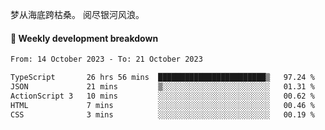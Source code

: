梦从海底跨枯桑。
阅尽银河风浪。


#### 📝 Weekly development breakdown

<!--START_SECTION:waka-->

```txt
From: 14 October 2023 - To: 21 October 2023

TypeScript       26 hrs 56 mins  ████████████████████████▒   97.24 %
JSON             21 mins         ▒░░░░░░░░░░░░░░░░░░░░░░░░   01.31 %
ActionScript 3   10 mins         ░░░░░░░░░░░░░░░░░░░░░░░░░   00.62 %
HTML             7 mins          ░░░░░░░░░░░░░░░░░░░░░░░░░   00.46 %
CSS              3 mins          ░░░░░░░░░░░░░░░░░░░░░░░░░   00.19 %
```

<!--END_SECTION:waka-->



